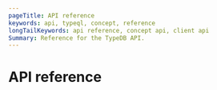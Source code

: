```yaml
---
pageTitle: API reference
keywords: api, typeql, concept, reference
longTailKeywords: api reference, concept api, client api
Summary: Reference for the TypeDB API.
---
```


# API reference
